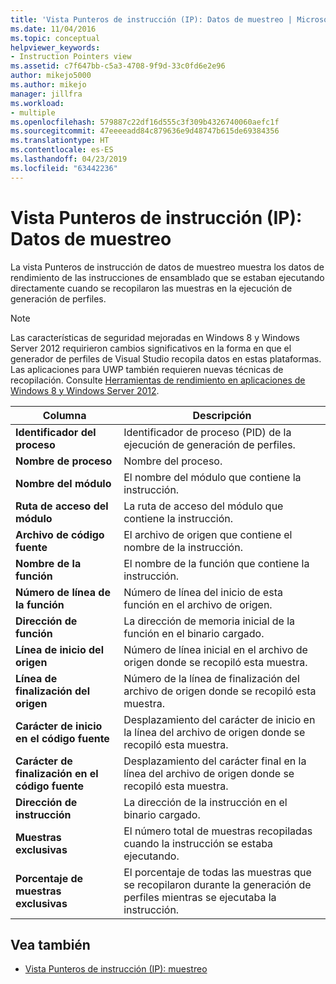 ```yaml
---
title: 'Vista Punteros de instrucción (IP): Datos de muestreo | Microsoft Docs'
ms.date: 11/04/2016
ms.topic: conceptual
helpviewer_keywords:
- Instruction Pointers view
ms.assetid: c7f647bb-c5a3-4708-9f9d-33c0fd6e2e96
author: mikejo5000
ms.author: mikejo
manager: jillfra
ms.workload:
- multiple
ms.openlocfilehash: 579887c22df16d555c3f309b4326740060aefc1f
ms.sourcegitcommit: 47eeeeadd84c879636e9d48747b615de69384356
ms.translationtype: HT
ms.contentlocale: es-ES
ms.lasthandoff: 04/23/2019
ms.locfileid: "63442236"
---
```

# <a name="instruction-pointers-ips-view---sampling-data"></a>Vista Punteros de instrucción (IP): Datos de muestreo
La vista Punteros de instrucción de datos de muestreo muestra los datos de rendimiento de las instrucciones de ensamblado que se estaban ejecutando directamente cuando se recopilaron las muestras en la ejecución de generación de perfiles.

> [!NOTE]
> Las características de seguridad mejoradas en Windows 8 y Windows Server 2012 requirieron cambios significativos en la forma en que el generador de perfiles de Visual Studio recopila datos en estas plataformas. Las aplicaciones para UWP también requieren nuevas técnicas de recopilación. Consulte [Herramientas de rendimiento en aplicaciones de Windows 8 y Windows Server 2012](../profiling/performance-tools-on-windows-8-and-windows-server-2012-applications.md).

|Columna|Descripción|
|------------|-----------------|
|**Identificador del proceso**|Identificador de proceso (PID) de la ejecución de generación de perfiles.|
|**Nombre de proceso**|Nombre del proceso.|
|**Nombre del módulo**|El nombre del módulo que contiene la instrucción.|
|**Ruta de acceso del módulo**|La ruta de acceso del módulo que contiene la instrucción.|
|**Archivo de código fuente**|El archivo de origen que contiene el nombre de la instrucción.|
|**Nombre de la función**|El nombre de la función que contiene la instrucción.|
|**Número de línea de la función**|Número de línea del inicio de esta función en el archivo de origen.|
|**Dirección de función**|La dirección de memoria inicial de la función en el binario cargado.|
|**Línea de inicio del origen**|Número de línea inicial en el archivo de origen donde se recopiló esta muestra.|
|**Línea de finalización del origen**|Número de la línea de finalización del archivo de origen donde se recopiló esta muestra.|
|**Carácter de inicio en el código fuente**|Desplazamiento del carácter de inicio en la línea del archivo de origen donde se recopiló esta muestra.|
|**Carácter de finalización en el código fuente**|Desplazamiento del carácter final en la línea del archivo de origen donde se recopiló esta muestra.|
|**Dirección de instrucción**|La dirección de la instrucción en el binario cargado.|
|**Muestras exclusivas**|El número total de muestras recopiladas cuando la instrucción se estaba ejecutando.|
|**Porcentaje de muestras exclusivas**|El porcentaje de todas las muestras que se recopilaron durante la generación de perfiles mientras se ejecutaba la instrucción.|

## <a name="see-also"></a>Vea también
- [Vista Punteros de instrucción (IP): muestreo](../profiling/instruction-pointers-ips-view-dotnet-memory-sampling-data.md)